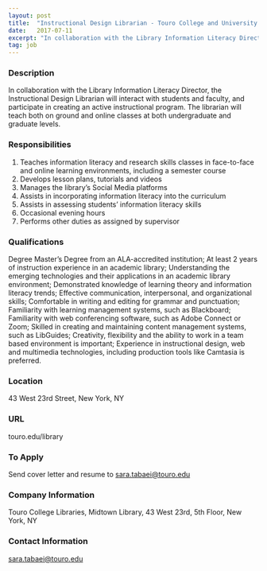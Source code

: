 ```yaml
---
layout: post
title:  "Instructional Design Librarian - Touro College and University System"
date:   2017-07-11
excerpt: "In collaboration with the Library Information Literacy Director, the Instructional Design Librarian will interact with students and faculty, and participate in creating an active instructional program. The librarian will teach both on ground and online classes at both undergraduate and graduate levels. "
tag: job
---
```


### Description   

In collaboration with the Library Information Literacy Director, the Instructional Design Librarian will interact with students and faculty, and participate in creating an active instructional program. The librarian will teach both on ground and online classes at both undergraduate and graduate levels. 


### Responsibilities   

1.	Teaches information literacy and research skills classes in face-to-face and 
        online learning environments, including a semester course 
2.	Develops lesson plans, tutorials and videos
3.	Manages the library’s Social Media platforms
4.	Assists in incorporating information literacy into the curriculum
5.	Assists in assessing students’ information literacy skills
6.	Occasional evening hours
7.	Performs other duties as assigned by supervisor


### Qualifications   

Degree Master’s Degree from an ALA-accredited institution; At least 2 years of instruction experience in an academic library; Understanding the emerging technologies and their applications in an academic library environment; Demonstrated knowledge of learning theory and information literacy trends; Effective communication, interpersonal, and organizational skills; Comfortable in writing and editing for grammar and punctuation; Familiarity with learning management systems, such as Blackboard; Familiarity with web conferencing software, such as Adobe Connect or Zoom; Skilled in creating and maintaining content management systems, such as LibGuides; Creativity, flexibility and the ability to work in a team based environment is important; Experience in instructional design, web and multimedia technologies, including production tools like Camtasia is preferred. 




### Location   

 43 West 23rd Street, New York, NY


### URL   

touro.edu/library

### To Apply   

Send cover letter and resume to sara.tabaei@touro.edu


### Company Information   

Touro College Libraries, Midtown Library, 43 West 23rd, 5th Floor, New York, NY


### Contact Information   

sara.tabaei@touro.edu

